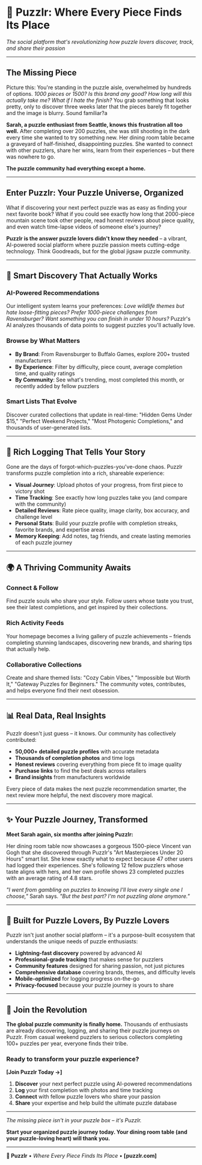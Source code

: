 # 🧩 **Puzzlr: Where Every Piece Finds Its Place**
*The social platform that's revolutionizing how puzzle lovers discover, track, and share their passion*

---

## **The Missing Piece**

Picture this: You're standing in the puzzle aisle, overwhelmed by hundreds of options. *1000 pieces or 1500? Is this brand any good? How long will this actually take me? What if I hate the finish?* You grab something that looks pretty, only to discover three weeks later that the pieces barely fit together and the image is blurry. Sound familiar?a

**Sarah, a puzzle enthusiast from Seattle, knows this frustration all too well.** After completing over 200 puzzles, she was still shooting in the dark every time she wanted to try something new. Her dining room table became a graveyard of half-finished, disappointing puzzles. She wanted to connect with other puzzlers, share her wins, learn from their experiences – but there was nowhere to go.

**The puzzle community had everything except a home.**

---

## **Enter Puzzlr: Your Puzzle Universe, Organized**

What if discovering your next perfect puzzle was as easy as finding your next favorite book? What if you could see exactly how long that 2000-piece mountain scene took other people, read honest reviews about piece quality, and even watch time-lapse videos of someone else's journey?

**Puzzlr is the answer puzzle lovers didn't know they needed** – a vibrant, AI-powered social platform where puzzle passion meets cutting-edge technology. Think Goodreads, but for the global jigsaw puzzle community.

---

## **🎯 Smart Discovery That Actually Works**

### **AI-Powered Recommendations**
Our intelligent system learns your preferences: *Love wildlife themes but hate loose-fitting pieces? Prefer 1000-piece challenges from Ravensburger? Want something you can finish in under 10 hours?* Puzzlr's AI analyzes thousands of data points to suggest puzzles you'll actually love.

### **Browse by What Matters**
- **By Brand**: From Ravensburger to Buffalo Games, explore 200+ trusted manufacturers
- **By Experience**: Filter by difficulty, piece count, average completion time, and quality ratings
- **By Community**: See what's trending, most completed this month, or recently added by fellow puzzlers

### **Smart Lists That Evolve**
Discover curated collections that update in real-time: "Hidden Gems Under $15," "Perfect Weekend Projects," "Most Photogenic Completions," and thousands of user-generated lists.

---

## **📸 Rich Logging That Tells Your Story**

Gone are the days of forgot-which-puzzles-you've-done chaos. Puzzlr transforms puzzle completion into a rich, shareable experience:

- **Visual Journey**: Upload photos of your progress, from first piece to victory shot
- **Time Tracking**: See exactly how long puzzles take you (and compare with the community)
- **Detailed Reviews**: Rate piece quality, image clarity, box accuracy, and challenge level
- **Personal Stats**: Build your puzzle profile with completion streaks, favorite brands, and expertise areas
- **Memory Keeping**: Add notes, tag friends, and create lasting memories of each puzzle journey

---

## **🌍 A Thriving Community Awaits**

### **Connect & Follow**
Find puzzle souls who share your style. Follow users whose taste you trust, see their latest completions, and get inspired by their collections.

### **Rich Activity Feeds**
Your homepage becomes a living gallery of puzzle achievements – friends completing stunning landscapes, discovering new brands, and sharing tips that actually help.

### **Collaborative Collections**
Create and share themed lists: "Cozy Cabin Vibes," "Impossible but Worth It," "Gateway Puzzles for Beginners." The community votes, contributes, and helps everyone find their next obsession.

---

## **📊 Real Data, Real Insights**

Puzzlr doesn't just guess – it knows. Our community has collectively contributed:

- **50,000+ detailed puzzle profiles** with accurate metadata
- **Thousands of completion photos** and time logs
- **Honest reviews** covering everything from piece fit to image quality
- **Purchase links** to find the best deals across retailers
- **Brand insights** from manufacturers worldwide

Every piece of data makes the next puzzle recommendation smarter, the next review more helpful, the next discovery more magical.

---

## **✨ Your Puzzle Journey, Transformed**

**Meet Sarah again, six months after joining Puzzlr:**

Her dining room table now showcases a gorgeous 1500-piece Vincent van Gogh that she discovered through Puzzlr's "Art Masterpieces Under 20 Hours" smart list. She knew exactly what to expect because 47 other users had logged their experiences. She's following 12 fellow puzzlers whose taste aligns with hers, and her own profile shows 23 completed puzzles with an average rating of 4.8 stars.

*"I went from gambling on puzzles to knowing I'll love every single one I choose,"* Sarah says. *"But the best part? I'm not puzzling alone anymore."*

---

## **🚀 Built for Puzzle Lovers, By Puzzle Lovers**

Puzzlr isn't just another social platform – it's a purpose-built ecosystem that understands the unique needs of puzzle enthusiasts:

- **Lightning-fast discovery** powered by advanced AI
- **Professional-grade tracking** that makes sense for puzzlers
- **Community features** designed for sharing passion, not just pictures
- **Comprehensive database** covering brands, themes, and difficulty levels
- **Mobile-optimized** for logging progress on-the-go
- **Privacy-focused** because your puzzle journey is yours to share

---

## **🎉 Join the Revolution**

**The global puzzle community is finally home.** Thousands of enthusiasts are already discovering, logging, and sharing their puzzle journeys on Puzzlr. From casual weekend puzzlers to serious collectors completing 100+ puzzles per year, everyone finds their tribe.

### **Ready to transform your puzzle experience?**

**[Join Puzzlr Today →]**

1. **Discover** your next perfect puzzle using AI-powered recommendations
2. **Log** your first completion with photos and time tracking  
3. **Connect** with fellow puzzle lovers who share your passion
4. **Share** your expertise and help build the ultimate puzzle database

---

*The missing piece isn't in your puzzle box – it's Puzzlr.*

**Start your organized puzzle journey today. Your dining room table (and your puzzle-loving heart) will thank you.**

---

**🧩 Puzzlr** • *Where Every Piece Finds Its Place* • **[puzzlr.com]**